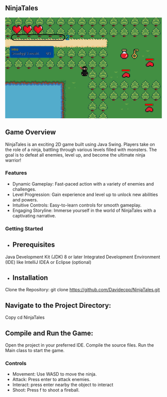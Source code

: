 ## NinjaTales

![Game Screenshot](NinjaTalesImg.png)


## Game Overview
NinjaTales is an exciting 2D game built using Java Swing. 
Players take on the role of a ninja, battling through various levels filled with monsters. The goal is to defeat all enemies, level up, and become the ultimate ninja warrior!

### Features
- Dynamic Gameplay: Fast-paced action with a variety of enemies and challenges.
- Level Progression: Gain experience and level up to unlock new abilities and powers.
- Intuitive Controls: Easy-to-learn controls for smooth gameplay.
- Engaging Storyline: Immerse yourself in the world of NinjaTales with a captivating narrative.

### Getting Started
- ## Prerequisites
Java Development Kit (JDK) 8 or later
Integrated Development Environment (IDE) like IntelliJ IDEA or Eclipse (optional)
- ## Installation
Clone the Repository: 
git clone https://github.com/Davidecpp/NinjaTales.git
## Navigate to the Project Directory:
Copy
cd NinjaTales
## Compile and Run the Game:
Open the project in your preferred IDE.
Compile the source files.
Run the Main class to start the game.
### Controls
- Movement: Use WASD to move the ninja.
- Attack: Press enter to attack enemies.
- Interact: press enter nearby the object to interact
- Shoot: Press f to shoot a fireball.
